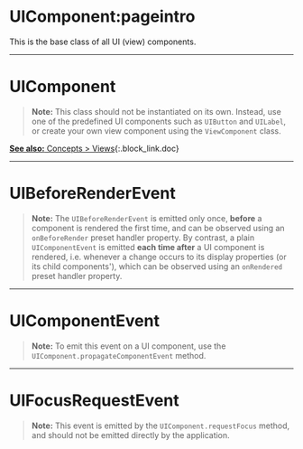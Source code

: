 # UIComponent:pageintro

This is the base class of all UI (view) components.

---

# UIComponent

> **Note:** This class should not be instantiated on its own. Instead, use one of the predefined UI components such as `UIButton` and `UILabel`, or create your own view component using the `ViewComponent` class.

[**See also:** Concepts &gt; Views](/docs/concepts/views){:.block_link.doc}

---

# UIBeforeRenderEvent

> **Note:** The `UIBeforeRenderEvent` is emitted only once, **before** a component is rendered the first time, and can be observed using an `onBeforeRender` preset handler property. By contrast, a plain `UIComponentEvent` is emitted **each time after** a UI component is rendered, i.e. whenever a change occurs to its display properties (or its child components'), which can be observed using an `onRendered` preset handler property.

---

# UIComponentEvent

> **Note:** To emit this event on a UI component, use the `UIComponent.propagateComponentEvent` method.

---

# UIFocusRequestEvent

> **Note:** This event is emitted by the `UIComponent.requestFocus` method, and should not be emitted directly by the application.
